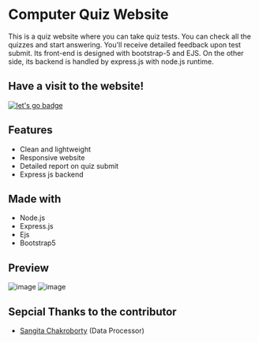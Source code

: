 # Computer Quiz Website
This is a quiz website where you can take quiz tests. You can check all the quizzes and start answering. You'll receive detailed feedback upon test submit. Its front-end is designed with bootstrap-5 and EJS. On the other side, its backend is handled by express.js with node.js runtime.

## Have a visit to the website!
[![let's go badge](https://user-images.githubusercontent.com/50569315/128041500-8774cc05-7248-440e-94e7-33cb67062d8f.png)](https://rir-computer-quiz.herokuapp.com/)

## Features
* Clean and lightweight
* Responsive website
* Detailed report on quiz submit
* Express js backend

## Made with
* Node.js
* Express.js
* Ejs
* Bootstrap5

## Preview
![image](https://user-images.githubusercontent.com/50569315/128033859-48ccc653-5e3d-43c5-a4ae-c311f9c6f59a.png)
![image](https://user-images.githubusercontent.com/50569315/128033924-7cdad5e4-960f-4180-a1f8-5b9c1cdad126.png)

## Sepcial Thanks to the contributor
* [Sangita Chakroborty](https://github.com/SangitaChakraborty) (Data Processor)

